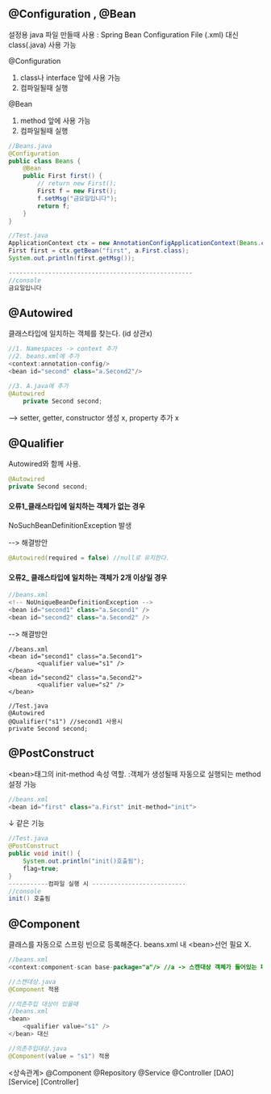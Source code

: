 ## @Configuration , @Bean
설정용 java 파일 만들때 사용 :
Spring Bean Configuration File (.xml) 대신 class(.java) 사용 가능

@Configuration
 1. class나 interface 앞에 사용 가능
 2. 컴파일될때 실행

@Bean

 1. method 앞에 사용 가능
 2. 컴파일될때 실행

```java
//Beans.java
@Configuration
public class Beans {
	@Bean
	public First first() {
		// return new First();
		First f = new First();
		f.setMsg("금요일입니다");
		return f;
	}
}

//Test.java
ApplicationContext ctx = new AnnotationConfigApplicationContext(Beans.class);
First first = ctx.getBean("first", a.First.class);
System.out.println(first.getMsg());

---------------------------------------------------
//console
금요일입니다

```
## @Autowired
클래스타입에 일치하는 객체를 찾는다. (id 상관x)
```java
//1. Namespaces -> context 추가
//2. beans.xml에 추가
<context:annotation-config/>
<bean id="second" class="a.Second2"/>

//3. A.java에 추가
@Autowired
	private Second second;
```
\--> setter, getter, 	constructor 생성 x, property 추가 x

## 
## @Qualifier

Autowired와 함께 사용.
```java
@Autowired
private Second second;
```
#### 오류1_클래스타입에 일치하는 객체가 없는 경우
NoSuchBeanDefinitionException 발생

--> 해결방안
```java
@Autowired(required = false) //null로 유지한다.
```
 #### 오류2_ 클래스타입에 일치하는 객체가 2개 이상일 경우
 ```java
 //beans.xml
 <!-- NoUniqueBeanDefinitionException -->
 <bean id="second1" class="a.Second1" />
<bean id="second2" class="a.Second2" /> 
```
--> 해결방안
```ava
//beans.xml
<bean id="second1" class="a.Second1">
		<qualifier value="s1" />
</bean>
<bean id="second2" class="a.Second2">
		<qualifier value="s2" />
</bean>

//Test.java
@Autowired
@Qualifier("s1") //second1 사용시
private Second second;
 ```

## @PostConstruct
\<bean>태그의 init-method 속성 역할.
  :객체가 생성될때 자동으로 실행되는 method 설정 가능 

```java
//beans.xml
<bean id="first" class="a.First" init-method="init">
```
 ↓ 같은 기능
```java
//Test.java
@PostConstruct
public void init() {
	System.out.println("init()호출됨");
	flag=true;
}
-----------컴파일 실행 시 --------------------------
//console
init() 호출됨
```
##
## @Component
클래스를 자동으로 스프링 빈으로 등록해준다. 
beans.xml 내 \<bean>선언 필요 X.
```java
//beans.xml
<context:component-scan base-package="a"/> //a -> 스캔대상 객체가 들어있는 패키지 명

//스캔대상.java
@Component 적용

//의존주입 대상이 있을때
//beans.xml
<bean>
	<qualifier value="s1" />
</bean> 대신

//의존주입대상.java
@Component(value = "s1") 적용
```
<상속관계>
@Component
@Repository @Service @Controller
[DAO]				[Service]      [Controller]
<!--stackedit_data:
eyJoaXN0b3J5IjpbLTE2MzA2MTU5MTQsMTMwMTU3MzUwOCwxMj
Q2ODg0ODkxLDgyMDMyOTQyLC04ODAxNDg3NTAsLTEyNzYzNzk2
NTAsLTE0NzAxMTMyMjksLTE2Mzc3NTc0NjEsMTI2NzA4MDc4OS
wxNDU1MTQ3MjI4LDIxMzcyNTMzNjBdfQ==
-->